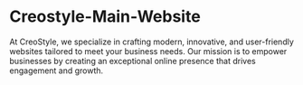 # Creostyle-Main-Website
At CreoStyle, we specialize in crafting modern, innovative, and user-friendly websites tailored to meet your business needs. Our mission is to empower businesses by creating an exceptional online presence that drives engagement and growth.
